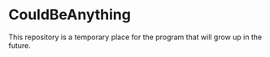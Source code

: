 # CouldBeAnything
This repository is a temporary place for the program that will grow up in the future.
